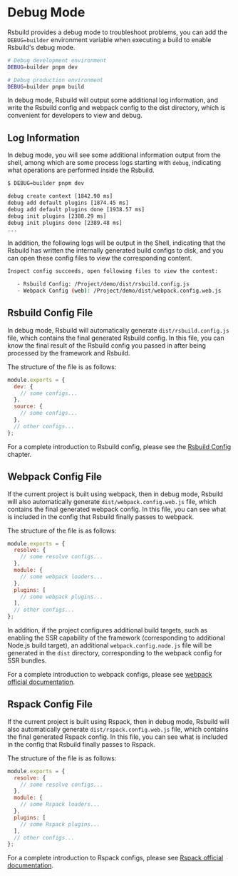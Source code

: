 # Debug Mode

Rsbuild provides a debug mode to troubleshoot problems, you can add the `DEBUG=builder` environment variable when executing a build to enable Rsbuild's debug mode.

```bash
# Debug development environment
DEBUG=builder pnpm dev

# Debug production environment
DEBUG=builder pnpm build
```

In debug mode, Rsbuild will output some additional log information, and write the Rsbuild config and webpack config to the dist directory, which is convenient for developers to view and debug.

## Log Information

In debug mode, you will see some additional information output from the shell, among which are some process logs starting with `debug`, indicating what operations are performed inside the Rsbuild.

```bash
$ DEBUG=builder pnpm dev

debug create context [1842.90 ms]
debug add default plugins [1874.45 ms]
debug add default plugins done [1938.57 ms]
debug init plugins [2388.29 ms]
debug init plugins done [2389.48 ms]
...
```

In addition, the following logs will be output in the Shell, indicating that the Rsbuild has written the internally generated build configs to disk, and you can open these config files to view the corresponding content.

```bash
Inspect config succeeds, open following files to view the content:

   - Rsbuild Config: /Project/demo/dist/rsbuild.config.js
   - Webpack Config (web): /Project/demo/dist/webpack.config.web.js
```

## Rsbuild Config File

In debug mode, Rsbuild will automatically generate `dist/rsbuild.config.js` file, which contains the final generated Rsbuild config. In this file, you can know the final result of the Rsbuild config you passed in after being processed by the framework and Rsbuild.

The structure of the file is as follows:

```js
module.exports = {
  dev: {
    // some configs...
  },
  source: {
    // some configs...
  },
  // other configs...
};
```

For a complete introduction to Rsbuild config, please see the [Rsbuild Config](/guide/basic/config.html) chapter.

## Webpack Config File

If the current project is built using webpack, then in debug mode, Rsbuild will also automatically generate `dist/webpack.config.web.js` file, which contains the final generated webpack config. In this file, you can see what is included in the config that Rsbuild finally passes to webpack.

The structure of the file is as follows:

```js
module.exports = {
  resolve: {
    // some resolve configs...
  },
  module: {
    // some webpack loaders...
  },
  plugins: [
    // some webpack plugins...
  ],
  // other configs...
};
```

In addition, if the project configures additional build targets, such as enabling the SSR capability of the framework (corresponding to additional Node.js build target), an additional `webpack.config.node.js` file will be generated in the `dist` directory, corresponding to the webpack config for SSR bundles.

For a complete introduction to webpack configs, please see [webpack official documentation](https://webpack.js.org/concepts/config/).

## Rspack Config File

If the current project is built using Rspack, then in debug mode, Rsbuild will also automatically generate `dist/rspack.config.web.js` file, which contains the final generated Rspack config. In this file, you can see what is included in the config that Rsbuild finally passes to Rspack.

The structure of the file is as follows:

```js
module.exports = {
  resolve: {
    // some resolve configs...
  },
  module: {
    // some Rspack loaders...
  },
  plugins: [
    // some Rspack plugins...
  ],
  // other configs...
};
```

For a complete introduction to Rspack configs, please see [Rspack official documentation](https://rspack.dev/config/).
